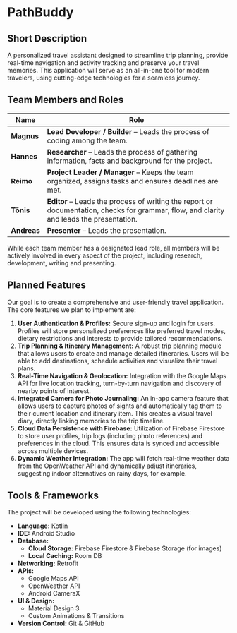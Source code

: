 # PathBuddy

## Short Description

A personalized travel assistant designed to streamline trip planning, provide real-time navigation and activity tracking and preserve your travel memories. This application will serve as an all-in-one tool for modern travelers, using cutting-edge technologies for a seamless journey.

## Team Members and Roles

| Name | Role |
| --- | --- |
| **Magnus** | **Lead Developer / Builder** – Leads the process of coding among the team. |
| **Hannes** | **Researcher** – Leads the process of gathering information, facts and background for the project. |
| **Reimo** | **Project Leader / Manager** – Keeps the team organized, assigns tasks and ensures deadlines are met. |
| **Tõnis** | **Editor** – Leads the process of writing the report or documentation, checks for grammar, flow, and clarity and leads the presentation. |
| **Andreas** | **Presenter** – Leads the presentation. |

While each team member has a designated lead role, all members will be actively involved in every aspect of the project, including research, development, writing and presenting.

## Planned Features

Our goal is to create a comprehensive and user-friendly travel application. The core features we plan to implement are:

1.  **User Authentication & Profiles:** Secure sign-up and login for users. Profiles will store personalized preferences like preferred travel modes, dietary restrictions and interests to provide tailored recommendations.
2.  **Trip Planning & Itinerary Management:** A robust trip planning module that allows users to create and manage detailed itineraries. Users will be able to add destinations, schedule activities and visualize their travel plans.
3.  **Real-Time Navigation & Geolocation:** Integration with the Google Maps API for live location tracking, turn-by-turn navigation and discovery of nearby points of interest.
4.  **Integrated Camera for Photo Journaling:** An in-app camera feature that allows users to capture photos of sights and automatically tag them to their current location and itinerary item. This creates a visual travel diary, directly linking memories to the trip timeline.
5.  **Cloud Data Persistence with Firebase:** Utilization of Firebase Firestore to store user profiles, trip logs (including photo references) and preferences in the cloud. This ensures data is synced and accessible across multiple devices.
6.  **Dynamic Weather Integration:** The app will fetch real-time weather data from the OpenWeather API and dynamically adjust itineraries, suggesting indoor alternatives on rainy days, for example.

## Tools & Frameworks

The project will be developed using the following technologies:

*   **Language:** Kotlin
*   **IDE:** Android Studio
*   **Database:**
    *   **Cloud Storage:** Firebase Firestore & Firebase Storage (for images)
    *   **Local Caching:** Room DB
*   **Networking:** Retrofit
*   **APIs:**
    *   Google Maps API
    *   OpenWeather API
    *   Android CameraX
*   **UI & Design:**
    *   Material Design 3
    *   Custom Animations & Transitions
*   **Version Control:** Git & GitHub
